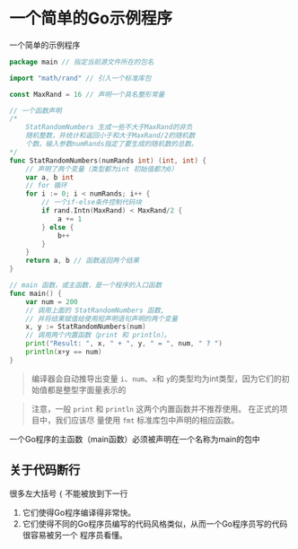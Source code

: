 # 一个简单的Go示例程序
一个简单的示例程序
```go
package main // 指定当前源文件所在的包名

import "math/rand" // 引入一个标准库包

const MaxRand = 16 // 声明一个具名整形常量

// 一个函数声明
/*
	StatRandomNumbers 生成一些不大于MaxRand的非负
	随机整数，并统计和返回小于和大于MaxRand/2的随机数
	个数。输入参数numRands指定了要生成的随机数的总数。
*/
func StatRandomNumbers(numRands int) (int, int) {
	// 声明了两个变量（类型都为int 初始值都为0）
	var a, b int
	// for 循环
	for i := 0; i < numRands; i++ {
		// 一个if-else条件控制代码块
		if rand.Intn(MaxRand) < MaxRand/2 {
			a += 1
		} else {
			b++
		}
	}
	return a, b // 函数返回两个结果
}

// main 函数，或主函数，是一个程序的入口函数
func main() {
	var num = 200
	// 调用上面的 StatRandomNumbers 函数,
	// 并将结果赋值给使用短声明语句声明的两个变量
	x, y := StatRandomNumbers(num)
	// 调用两个内置函数（print 和 println）。
	print("Result: ", x, " + ", y, " = ", num, " ? ")
	println(x+y == num)
}

```
> 编译器会自动推导出变量 `i`、`num`、`x`和
`y`的类型均为int类型，因为它们的初始值都是整型字面量表示的

> 注意，一般 `print` 和 `println` 这两个内置函数并不推荐使用。 在正式的项目中，我们应该尽
量使用 `fmt` 标准库包中声明的相应函数。 

一个Go程序的主函数（main函数）必须被声明在一个名称为main的包中

## 关于代码断行
很多左大括号 `{` 不能被放到下一行
1. 它们使得Go程序编译得非常快。
2. 它们使得不同的Go程序员编写的代码风格类似，从而一个Go程序员写的代码很容易被另一个
程序员看懂。